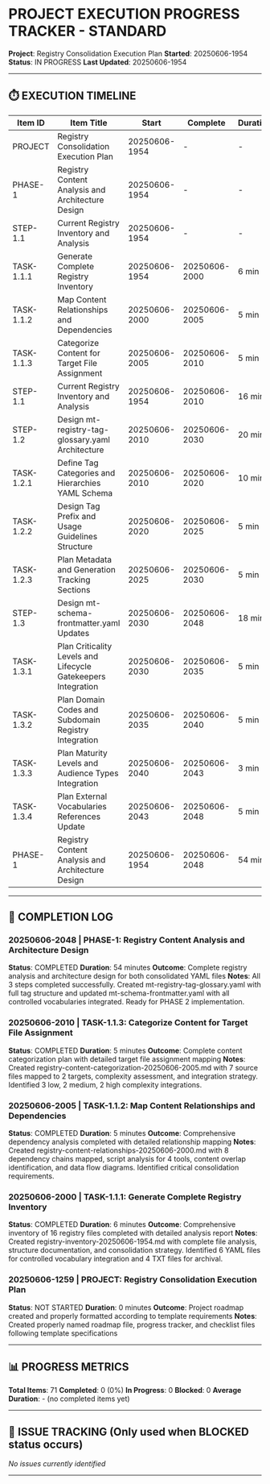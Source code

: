 # PROJECT EXECUTION PROGRESS TRACKER - STANDARD

**Project**: Registry Consolidation Execution Plan
**Started**: 20250606-1954
**Status**: IN PROGRESS
**Last Updated**: 20250606-1954

---

## **⏱️ EXECUTION TIMELINE**

| **Item ID** | **Item Title** | **Start** | **Complete** | **Duration** | **Status** |
|-------------|----------------|-----------|--------------|--------------|------------|
| PROJECT     | Registry Consolidation Execution Plan | 20250606-1954 | - | - | IN PROGRESS |
| PHASE-1     | Registry Content Analysis and Architecture Design | 20250606-1954 | - | - | IN PROGRESS |
| STEP-1.1    | Current Registry Inventory and Analysis | 20250606-1954 | - | - | IN PROGRESS |
| TASK-1.1.1  | Generate Complete Registry Inventory | 20250606-1954 | 20250606-2000 | 6 min | COMPLETED |
| TASK-1.1.2  | Map Content Relationships and Dependencies | 20250606-2000 | 20250606-2005 | 5 min | COMPLETED |
| TASK-1.1.3  | Categorize Content for Target File Assignment | 20250606-2005 | 20250606-2010 | 5 min | COMPLETED |
| STEP-1.1    | Current Registry Inventory and Analysis | 20250606-1954 | 20250606-2010 | 16 min | COMPLETED |
| STEP-1.2    | Design mt-registry-tag-glossary.yaml Architecture | 20250606-2010 | 20250606-2030 | 20 min | COMPLETED |
| TASK-1.2.1  | Define Tag Categories and Hierarchies YAML Schema | 20250606-2010 | 20250606-2020 | 10 min | COMPLETED |
| TASK-1.2.2  | Design Tag Prefix and Usage Guidelines Structure | 20250606-2020 | 20250606-2025 | 5 min | COMPLETED |
| TASK-1.2.3  | Plan Metadata and Generation Tracking Sections | 20250606-2025 | 20250606-2030 | 5 min | COMPLETED |
| STEP-1.3    | Design mt-schema-frontmatter.yaml Updates | 20250606-2030 | 20250606-2048 | 18 min | COMPLETED |
| TASK-1.3.1  | Plan Criticality Levels and Lifecycle Gatekeepers Integration | 20250606-2030 | 20250606-2035 | 5 min | COMPLETED |
| TASK-1.3.2  | Plan Domain Codes and Subdomain Registry Integration | 20250606-2035 | 20250606-2040 | 5 min | COMPLETED |
| TASK-1.3.3  | Plan Maturity Levels and Audience Types Integration | 20250606-2040 | 20250606-2043 | 3 min | COMPLETED |
| TASK-1.3.4  | Plan External Vocabularies References Update | 20250606-2043 | 20250606-2048 | 5 min | COMPLETED |
| PHASE-1     | Registry Content Analysis and Architecture Design | 20250606-1954 | 20250606-2048 | 54 min | COMPLETED |

---

## **📝 COMPLETION LOG**

### **20250606-2048** | **PHASE-1**: Registry Content Analysis and Architecture Design
**Status**: COMPLETED
**Duration**: 54 minutes
**Outcome**: Complete registry analysis and architecture design for both consolidated YAML files
**Notes**: All 3 steps completed successfully. Created mt-registry-tag-glossary.yaml with full tag structure and updated mt-schema-frontmatter.yaml with all controlled vocabularies integrated. Ready for PHASE 2 implementation.

### **20250606-2010** | **TASK-1.1.3**: Categorize Content for Target File Assignment
**Status**: COMPLETED
**Duration**: 5 minutes
**Outcome**: Complete content categorization plan with detailed target file assignment mapping
**Notes**: Created registry-content-categorization-20250606-2005.md with 7 source files mapped to 2 targets, complexity assessment, and integration strategy. Identified 3 low, 2 medium, 2 high complexity integrations.

### **20250606-2005** | **TASK-1.1.2**: Map Content Relationships and Dependencies
**Status**: COMPLETED
**Duration**: 5 minutes
**Outcome**: Comprehensive dependency analysis completed with detailed relationship mapping
**Notes**: Created registry-content-relationships-20250606-2000.md with 8 dependency chains mapped, script analysis for 4 tools, content overlap identification, and data flow diagrams. Identified critical consolidation requirements.

### **20250606-2000** | **TASK-1.1.1**: Generate Complete Registry Inventory
**Status**: COMPLETED
**Duration**: 6 minutes
**Outcome**: Comprehensive inventory of 16 registry files completed with detailed analysis report
**Notes**: Created registry-inventory-20250606-1954.md with complete file analysis, structure documentation, and consolidation strategy. Identified 6 YAML files for controlled vocabulary integration and 4 TXT files for archival.

### **20250606-1259** | **PROJECT**: Registry Consolidation Execution Plan
**Status**: NOT STARTED
**Duration**: 0 minutes
**Outcome**: Project roadmap created and properly formatted according to template requirements
**Notes**: Created properly named roadmap file, progress tracker, and checklist files following template specifications

---

## **📊 PROGRESS METRICS**

**Total Items**: 71
**Completed**: 0 (0%)
**In Progress**: 0
**Blocked**: 0
**Average Duration**: - (no completed items yet)

---

## **🚨 ISSUE TRACKING** (Only used when BLOCKED status occurs)

*No issues currently identified*

--- 